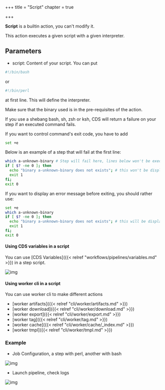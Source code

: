 +++
title = "Script"
chapter = true

+++

**Script** is a builtin action, you can't modify it.

This action executes a given script with a given interpreter.

## Parameters

* script: Content of your script. You can put

```bash
#!/bin/bash
```

 or

```bash
#!/bin/perl
```

 at first line. This will define the interpreter.

Make sure that the binary used is in the pre-requisites of the action.

If you use a shebang bash, sh, zsh or ksh, CDS will return a failure on your step if an executed command fails.

If you want to control command's exit code, you have to add
```bash
set +e
```

Below is an example of a step that will fail at the first line:

```bash
which a-unknown-binary # Step will fail here, lines below won't be executed
if [ $? -ne 0 ]; then
  echo "binary a-unknown-binary does not exists"; # this won't be displayed
  exit 1
fi;
exit 0
```

If you want to display an error message before exiting, you should rather use:

```bash
set +e
which a-unknown-binary
if [ $? -ne 0 ]; then
  echo "binary a-unknown-binary does not exists"; # this will be displayed
  exit 1
fi;
exit 0
```


#### Using CDS variables in a script

You can use [CDS Variables]({{< relref "workflows/pipelines/variables.md" >}}) in a step script.

![img](/images/workflows.pipelines.actions.builtin.script-bash.png)

#### Using worker cli in a script

You can use worker cli to make different actions

+ [worker artifacts]({{< relref "cli/worker/artifacts.md" >}})
+ [worker download]({{< relref "cli/worker/download.md" >}})
+ [worker export]({{< relref "cli/worker/export.md" >}})
+ [worker tag]({{< relref "cli/worker/tag.md" >}})
+ [worker cache]({{< relref "cli/worker/cache/_index.md" >}})
+ [worker tmpl]({{< relref "cli/worker/tmpl.md" >}})

### Example

* Job Configuration, a step with perl, another with bash

![img](/images/workflows.pipelines.actions.builtin.script-job.png)

* Launch pipeline, check logs

![img](/images/workflows.pipelines.actions.builtin.script-logs.png)
